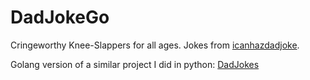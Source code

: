 # DadJokeGo
Cringeworthy Knee-Slappers for all ages. Jokes from [icanhazdadjoke](https://icanhazdadjoke.com/).

Golang version of a similar project I did in python: [DadJokes](https://github.com/sulavkhadka/DadJokes)
